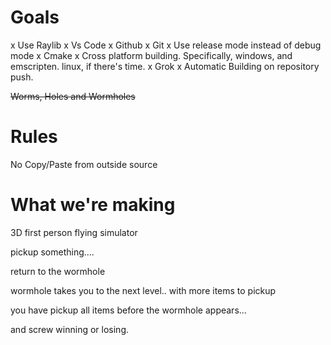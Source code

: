 # Goals

x Use Raylib
x Vs Code
x Github
x Git
x Use release mode instead of debug mode
x Cmake
x Cross platform building. Specifically, windows, and emscripten. linux, if there's time.
x Grok
x Automatic Building on repository push.

~~Worms, Holes and Wormholes~~

# Rules

No Copy/Paste from outside source

# What we're making

3D first person flying simulator

pickup something.... 

return to the wormhole

wormhole takes you to the next level.. with more items to pickup

you have pickup all items before the wormhole appears...

and screw winning or losing.

